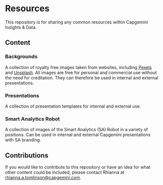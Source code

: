 # Resources
This repository is for sharing any common resources within Capgemini Insights & Data.

## Content

### Backgrounds

A collection of royalty free images taken from websites, including [Pexels](https://www.pexels.com/royalty-free-images/) and [Unsplash](unsplash.com). All images are free for personal and commercial use without the need for creditation. They can therefore be used in internal and external presentations.

### Presentations

A collection of presentation templates for internal and external use.

### Smart Analytics Robot

A collection of images of the Smart Analytics (SA) Robot in a variety of positions. Can be used in internal and external Capgemini presentations with SA branding.

## Contributions

If you would like to contribute to this repository or have an idea for what other content could be included, please contact Rhianna at rhianna.a.tomlinson@capgemini.com.